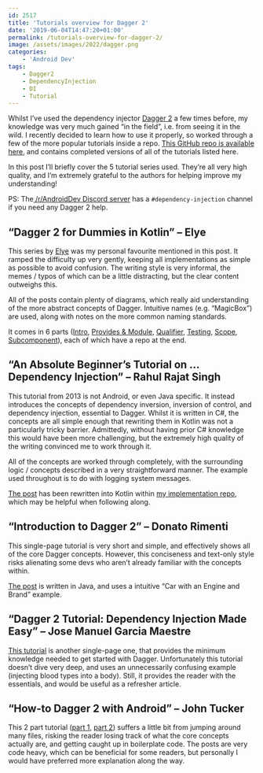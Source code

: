 ```yaml
---
id: 2517
title: 'Tutorials overview for Dagger 2'
date: '2019-06-04T14:47:20+01:00'
permalink: /tutorials-overview-for-dagger-2/
image: /assets/images/2022/dagger.png
categories:
    - 'Android Dev'
tags:
    - Dagger2
    - DependencyInjection
    - DI
    - Tutorial
---
```


Whilst I’ve used the dependency injector [Dagger 2](https://github.com/google/dagger) a few times before, my knowledge was very much gained “in the field”, i.e. from seeing it in the wild. I recently decided to learn how to use it properly, so worked through a few of the more popular tutorials inside a repo. [This GitHub repo is available here](https://github.com/JakeSteam/dagger-experiments), and contains completed versions of all of the tutorials listed here.

In this post I’ll briefly cover the 5 tutorial series used. They’re all very high quality, and I’m extremely grateful to the authors for helping improve my understanding!

PS: The[ /r/AndroidDev Discord server](https://discord.gg/2BgNxhC) has a `#dependency-injection` channel if you need any Dagger 2 help.

## “Dagger 2 for Dummies in Kotlin” – Elye

This series by [Elye](https://medium.com/@elye.project) was my personal favourite mentioned in this post. It ramped the difficulty up very gently, keeping all implementations as simple as possible to avoid confusion. The writing style is very informal, the memes / typos of which can be a little distracting, but the clear content outweighs this.

All of the posts contain plenty of diagrams, which really aid understanding of the more abstract concepts of Dagger. Intuitive names (e.g. “MagicBox”) are used, along with notes on the more common naming standards.

It comes in 6 parts ([Intro](https://medium.com/@elye.project/dagger-2-for-dummies-in-kotlin-with-one-page-simple-code-project-618a5f9f2fe8), [Provides &amp; Module](https://medium.com/@elye.project/dagger-2-for-dummies-in-kotlin-provides-and-module-b84dca1b0d03), [Qualifier](https://medium.com/@elye.project/dagger-2-for-dummies-qualifier-5c7e78a4d3a6), [Testing](https://medium.com/@elye.project/dagger-2-for-dummies-in-kotlin-testing-ab9af2a69bad), [Scope](https://medium.com/@elye.project/dagger-2-for-dummies-in-kotlin-scope-d51a6b6e077f), [Subcomponent](https://medium.com/@elye.project/dagger-2-for-dummies-in-kotlin-subcomponent-5a969b6aec7a)), each of which have a repo at the end.

## “An Absolute Beginner’s Tutorial on … Dependency Injection” – Rahul Rajat Singh

This tutorial from 2013 is not Android, or even Java specific. It instead introduces the concepts of dependency inversion, inversion of control, and dependency injection, essential to Dagger. Whilst it is written in C#, the concepts are all simple enough that rewriting them in Kotlin was not a particularly tricky barrier. Admittedly, without having prior C# knowledge this would have been more challenging, but the extremely high quality of the writing convinced me to work through it.

All of the concepts are worked through completely, with the surrounding logic / concepts described in a very straightforward manner. The example used throughout is to do with logging system messages.

[The post](https://www.codeproject.com/Articles/615139/An-Absolute-Beginners-Tutorial-on-Dependency-Inver) has been rewritten into Kotlin within [my implementation repo](https://github.com/JakeSteam/dagger-experiments), which may be helpful when following along.

## “Introduction to Dagger 2” – Donato Rimenti

This single-page tutorial is very short and simple, and effectively shows all of the core Dagger concepts. However, this conciseness and text-only style risks alienating some devs who aren’t already familiar with the concepts within.

[The post](https://www.baeldung.com/dagger-2) is written in Java, and uses a intuitive “Car with an Engine and Brand” example.

## “Dagger 2 Tutorial: Dependency Injection Made Easy” – Jose Manuel Garcia Maestre

[This tutorial](https://dzone.com/articles/dagger-2-tutorial-dependency-injection-made-easy) is another single-page one, that provides the minimum knowledge needed to get started with Dagger. Unfortunately this tutorial doesn’t dive very deep, and uses an unnecessarily confusing example (injecting blood types into a body). Still, it provides the reader with the essentials, and would be useful as a refresher article.

## “How-to Dagger 2 with Android” – John Tucker

This 2 part tutorial ([part 1](https://proandroiddev.com/how-to-dagger-2-with-android-part-1-18b5b941453f), [part 2](https://proandroiddev.com/how-to-dagger-2-with-android-part-2-10f4fb8f62d0)) suffers a little bit from jumping around many files, risking the reader losing track of what the core concepts actually are, and getting caught up in boilerplate code. The posts are very code heavy, which can be beneficial for some readers, but personally I would have preferred more explanation along the way.
